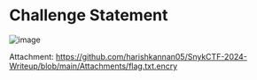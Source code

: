 # Challenge Statement 
![image](https://github.com/user-attachments/assets/0b6dd53d-940d-4f70-b824-d4020ed86fd2)

Attachment: https://github.com/harishkannan05/SnykCTF-2024-Writeup/blob/main/Attachments/flag.txt.encry
